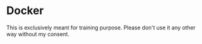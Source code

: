 # Docker

This is exclusively meant for training purpose. Please don't use it any other way without my consent.
